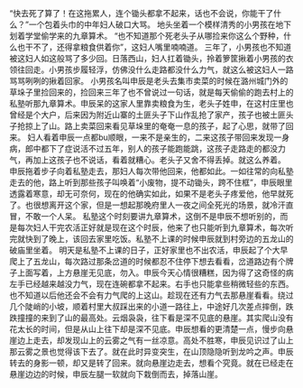 “快去死了算了！在这拖累人，连个锄头都拿不起来，话也不会说，你能干了什么？”一个包着头巾的中年妇人破口大骂。
地头坐着一个模样清秀的小男孩在地下划着学堂偷学来的九章算术。
“也不知道那个死老头子从哪捡来你这么个野种，什么也干不了，还得拿粮食供着你”，这妇人嘴里喃喃道。
三年了，小男孩也不知道被这妇人如这般骂了多少回。日落西山，妇人扛着锄头，拎着箩筐揪着小男孩的衣领往回走。小男孩步履轻浮，仿佛没什么走路都没什么力气，就这么被这妇人一路骂骂咧咧的揪着回家。
小男孩名叫申辰是老头去集市卖菜的时候在潞州城门外的草垛子里捡回来的，捡回来三年了也不曾说过一句话，就是每天偷偷的跑去村上的私塾听那九章算术。申辰呆的这家人里靠卖粮食为生，老头子姓申，在这村庄里也曾经是个大户，后来因为附近山寨的土匪头子下山作乱抢了家产，孩子也被土匪头子抢掠上了山。路上卖菜回来看见草垛里的奄奄一息的孩子，起了心思，就带了回来。
妇人看着申辰一点都bu顺眼，一来不是亲生的，二来这孩子带回来发现一身病，郎中都下了症说活不过五年，别人的孩子能跑能跳，这孩子走路走的都没力气，再加上这孩子也不说话，看着就糟心。老头子又舍不得丢掉。就这么养着。
申辰拖着步子向着私塾走去，那妇人每次带他回来，他都如此。一如往常的向私塾走去的他，路上听到那些孩子叫唤着“小废物，提不动锄头，跨不住框”，申辰眼里透露着寒意，却无可奈何，现在的他确实如此，如果不是老头子疼爱他，他早就死了。也很想离开这个家，但是一想起那晚府里人一夜之间全死光的场景，就冷汗直冒，不敢一个人呆。
私塾这个时刻要讲九章算术，这倒不是申辰不想听别的，而是每次妇人干完农活正好就是现在这个时辰，他来了也只能听到九章算术，每次听完就快到了晚上，该回去家里吃饭。私塾不上课的时候申辰就到村旁边的五龙山的破庙里坐着。
明天是私塾不上课的日子，正好家里也不出农活，申辰起了个大早爬上了五龙山，每次路过那条岔道的时候都忍不住停下想去看看，岔道路边有个牌子上面写着，上方悬崖无见底，勿入。申辰今天心情很糟糕，因为得了这奇怪的病左手已经越来越没力气，现在连碗都拿不起来。右手也只能拿些稍微轻些的东西。也不知道以后他还会不会有力气爬的上这山。趁现在还有力气去那悬崖看看。绕过几个陡峭的小坡，顺着村里大叔踩出来的小道一路往上，中途好几次差点摔倒，跌跌撞撞的来到了山的最高处。云烟袅袅，往下看是深不见底的悬崖。其实爬山没有花太长的时间，但是从山上往下却是深不见底。申辰想看的更清楚一点，慢步向悬崖边上走去，却发现山上的云雾之气有一丝凉意。高处不胜寒，申辰见识过了山上那云雾之景也觉得该下去了。就在此时异变突生，在山顶隐隐听到龙吟之声。申辰转去的身影一顿，却又是转了回来。就向悬崖边走去，想看个究竟。就在已经走在悬崖边边的时候，申辰左腿一软就向下栽倒而去，掉落山崖。
